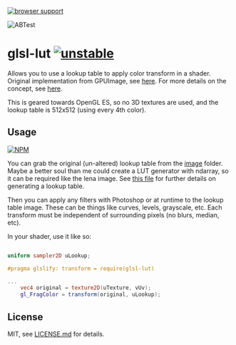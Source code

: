 [![browser support](https://ci.testling.com/mattdesl/glsl-lut.png)](https://ci.testling.com/mattdesl/glsl-lut)

![ABTest](http://i.imgur.com/IrgPRO2.png)

# glsl-lut [![unstable](http://badges.github.io/stability-badges/dist/unstable.svg)](http://github.com/badges/stability-badges)

Allows you to use a lookup table to apply color transform in a shader. Original implementation from GPUImage, see [here](http://liovch.blogspot.ca/2012/07/add-instagram-like-effects-to-your-ios.html). For more details on the concept, see [here](http://http.developer.nvidia.com/GPUGems2/gpugems2_chapter24.html).

This is geared towards OpenGL ES, so no 3D textures are used, and the lookup table is 512x512 (using every 4th color).

## Usage

[![NPM](https://nodei.co/npm/glsl-lut.png)](https://nodei.co/npm/glsl-lut/)

You can grab the original (un-altered) lookup table from the [image](image) folder. Maybe a better soul than me could create a LUT generator with ndarray, so it can be required like the lena image. See [this file](https://github.com/BradLarson/GPUImage/blob/master/framework/Source/GPUImageLookupFilter.h) for further details on generating a lookup table.

Then you can apply any filters with Photoshop or at runtime to the lookup table image. These can be things like curves, levels, grayscale, etc. Each transform must be independent of surrounding pixels (no blurs, median, etc).

In your shader, use it like so:
```glsl

uniform sampler2D uLookup;

#pragma glslify: transform = require(glsl-lut)

...
    vec4 original = texture2D(uTexture, vUv);
	gl_FragColor = transform(original, uLookup);
```

## License

MIT, see [LICENSE.md](http://github.com/mattdesl/glsl-lut/blob/master/LICENSE.md) for details.